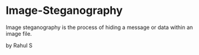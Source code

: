 # Image-Steganography
Image steganography is the process of hiding a message or data within an image file.


by Rahul S

